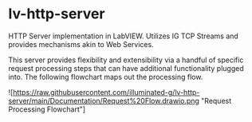 # lv-http-server
HTTP Server implementation in LabVIEW. Utilizes IG TCP Streams and provides mechanisms akin to Web Services.

This server provides flexibility and extensibility via a handful of specific request processing steps that can have additional functionality plugged into. The following flowchart maps out the processing flow.

![https://raw.githubusercontent.com/illuminated-g/lv-http-server/main/Documentation/Request%20Flow.drawio.png "Request Processing Flowchart"]